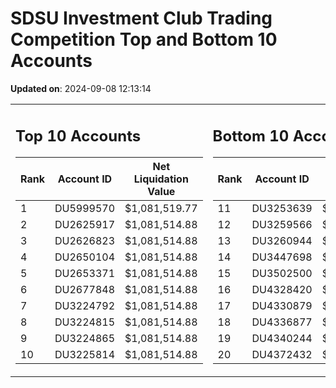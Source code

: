# SDSU Investment Club Trading Competition Top and Bottom 10 Accounts

**Updated on**: 2024-09-08 12:13:14

<table><tr><td valign="top">

## Top 10 Accounts
| Rank | Account ID | Net Liquidation Value |
|------|------------|----------------------|
| 1 | DU5999570 | $1,081,519.77 |
| 2 | DU2625917 | $1,081,514.88 |
| 3 | DU2626823 | $1,081,514.88 |
| 4 | DU2650104 | $1,081,514.88 |
| 5 | DU2653371 | $1,081,514.88 |
| 6 | DU2677848 | $1,081,514.88 |
| 7 | DU3224792 | $1,081,514.88 |
| 8 | DU3224815 | $1,081,514.88 |
| 9 | DU3224865 | $1,081,514.88 |
| 10 | DU3225814 | $1,081,514.88 |
</td><td valign="top">

## Bottom 10 Accounts
| Rank | Account ID | Net Liquidation Value |
|------|------------|----------------------|
| 11 | DU3253639 | $1,081,514.88 |
| 12 | DU3259566 | $1,081,514.88 |
| 13 | DU3260944 | $1,081,514.88 |
| 14 | DU3447698 | $1,081,514.88 |
| 15 | DU3502500 | $1,081,514.88 |
| 16 | DU4328420 | $1,081,514.88 |
| 17 | DU4330879 | $1,081,514.88 |
| 18 | DU4336877 | $1,081,514.88 |
| 19 | DU4340244 | $1,081,514.88 |
| 20 | DU4372432 | $1,081,514.88 |
</td></tr></table>
